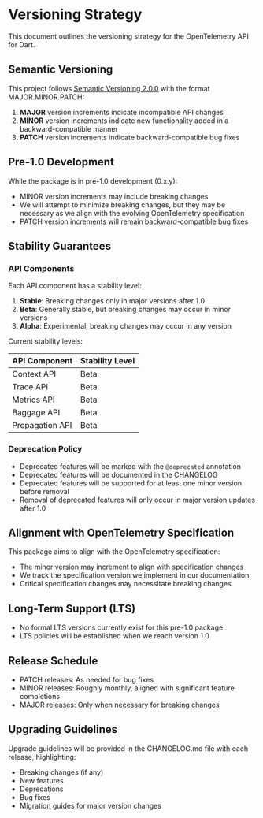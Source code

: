 # Versioning Strategy

This document outlines the versioning strategy for the OpenTelemetry API for Dart.

## Semantic Versioning

This project follows [Semantic Versioning 2.0.0](https://semver.org/) with the format MAJOR.MINOR.PATCH:

1. **MAJOR** version increments indicate incompatible API changes
2. **MINOR** version increments indicate new functionality added in a backward-compatible manner
3. **PATCH** version increments indicate backward-compatible bug fixes

## Pre-1.0 Development

While the package is in pre-1.0 development (0.x.y):

- MINOR version increments may include breaking changes
- We will attempt to minimize breaking changes, but they may be necessary as we align with the evolving OpenTelemetry specification
- PATCH version increments will remain backward-compatible bug fixes

## Stability Guarantees

### API Components

Each API component has a stability level:

1. **Stable**: Breaking changes only in major versions after 1.0
2. **Beta**: Generally stable, but breaking changes may occur in minor versions
3. **Alpha**: Experimental, breaking changes may occur in any version

Current stability levels:

| API Component      | Stability Level |
|--------------------|----------------|
| Context API        | Beta           |
| Trace API          | Beta           |
| Metrics API        | Beta           |
| Baggage API        | Beta           |
| Propagation API    | Beta           |

### Deprecation Policy

- Deprecated features will be marked with the `@deprecated` annotation
- Deprecated features will be documented in the CHANGELOG
- Deprecated features will be supported for at least one minor version before removal
- Removal of deprecated features will only occur in major version updates after 1.0

## Alignment with OpenTelemetry Specification

This package aims to align with the OpenTelemetry specification:

- The minor version may increment to align with specification changes
- We track the specification version we implement in our documentation
- Critical specification changes may necessitate breaking changes

## Long-Term Support (LTS)

- No formal LTS versions currently exist for this pre-1.0 package
- LTS policies will be established when we reach version 1.0

## Release Schedule

- PATCH releases: As needed for bug fixes
- MINOR releases: Roughly monthly, aligned with significant feature completions
- MAJOR releases: Only when necessary for breaking changes

## Upgrading Guidelines

Upgrade guidelines will be provided in the CHANGELOG.md file with each release, highlighting:

- Breaking changes (if any)
- New features
- Deprecations
- Bug fixes
- Migration guides for major version changes
